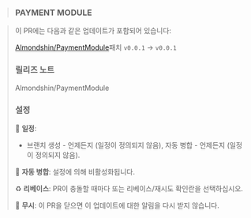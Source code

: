 > ### PAYMENT MODULE

> 
> 이 PR에는 다음과 같은 업데이트가 포함되어 있습니다:
> 
> [Almondshin/PaymentModule](https://github.com/Almondshin/PaymentModule/tree/94677f76ac71d0437fe8c06bfcac00c0d5cb521d/src/main/java/com/modules/adapter/in)패치	`v0.0.1` -> `v0.0.1`
> ### 릴리즈 노트
> Almondshin/PaymentModule
> ### 설정
> 📅 **일정**:
>   - 브랜치 생성 - 언제든지 (일정이 정의되지 않음), 자동 병합 - 언제든지 (일정이 정의되지 않음).
> 
> 🚦 **자동 병합**: 설정에 의해 비활성화됩니다.
> 
> ♻ **리베이스**: PR이 충돌할 때마다 또는 리베이스/재시도 확인란을 선택하십시오.
> 
> 🔕 **무시**: 이 PR을 닫으면 이 업데이트에 대한 알림을 다시 받지 않습니다.
> 

